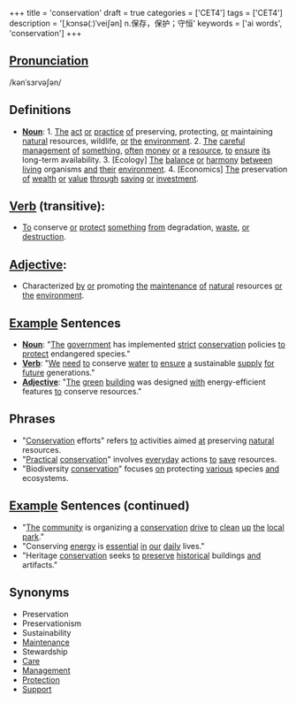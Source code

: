 +++
title = 'conservation'
draft = true
categories = ['CET4']
tags = ['CET4']
description = '[ˌkɔnsə(ː)ˈvei∫ən] n.保存，保护；守恒'
keywords = ['ai words', 'conservation']
+++

## [Pronunciation](/post/pronunciation/)
/kənˈsɜrvəʃən/

## Definitions
- **[Noun](/post/noun/)**: 1. [The](/post/the/) [act](/post/act/) [or](/post/or/) [practice](/post/practice/) [of](/post/of/) preserving, protecting, [or](/post/or/) maintaining [natural](/post/natural/) resources, wildlife, [or](/post/or/) [the](/post/the/) [environment](/post/environment/). 2. [The](/post/the/) [careful](/post/careful/) [management](/post/management/) [of](/post/of/) [something](/post/something/), [often](/post/often/) [money](/post/money/) [or](/post/or/) [a](/post/a/) [resource](/post/resource/), [to](/post/to/) [ensure](/post/ensure/) [its](/post/its/) long-term availability. 3. [Ecology] [The](/post/the/) [balance](/post/balance/) [or](/post/or/) [harmony](/post/harmony/) [between](/post/between/) [living](/post/living/) organisms [and](/post/and/) [their](/post/their/) [environment](/post/environment/). 4. [Economics] [The](/post/the/) preservation [of](/post/of/) [wealth](/post/wealth/) [or](/post/or/) [value](/post/value/) [through](/post/through/) [saving](/post/saving/) [or](/post/or/) [investment](/post/investment/).

## [Verb](/post/verb/) (transitive): 
- [To](/post/to/) conserve [or](/post/or/) [protect](/post/protect/) [something](/post/something/) [from](/post/from/) degradation, [waste](/post/waste/), [or](/post/or/) [destruction](/post/destruction/). 

## [Adjective](/post/adjective/): 
- Characterized [by](/post/by/) [or](/post/or/) promoting [the](/post/the/) [maintenance](/post/maintenance/) [of](/post/of/) [natural](/post/natural/) resources [or](/post/or/) [the](/post/the/) [environment](/post/environment/).

## [Example](/post/example/) Sentences
- **[Noun](/post/noun/)**: "[The](/post/the/) [government](/post/government/) has implemented [strict](/post/strict/) [conservation](/post/conservation/) policies [to](/post/to/) [protect](/post/protect/) endangered species."
- **[Verb](/post/verb/)**: "[We](/post/we/) [need](/post/need/) [to](/post/to/) conserve [water](/post/water/) [to](/post/to/) [ensure](/post/ensure/) [a](/post/a/) sustainable [supply](/post/supply/) [for](/post/for/) [future](/post/future/) generations."
- **[Adjective](/post/adjective/)**: "[The](/post/the/) [green](/post/green/) [building](/post/building/) was designed [with](/post/with/) energy-efficient features [to](/post/to/) conserve resources."

## Phrases
- "[Conservation](/post/conservation/) efforts" refers [to](/post/to/) activities aimed [at](/post/at/) preserving [natural](/post/natural/) resources.
- "[Practical](/post/practical/) [conservation](/post/conservation/)" involves [everyday](/post/everyday/) actions [to](/post/to/) [save](/post/save/) resources.
- "Biodiversity [conservation](/post/conservation/)" focuses [on](/post/on/) protecting [various](/post/various/) species [and](/post/and/) ecosystems.

## [Example](/post/example/) Sentences (continued)
- "[The](/post/the/) [community](/post/community/) is organizing [a](/post/a/) [conservation](/post/conservation/) [drive](/post/drive/) [to](/post/to/) [clean](/post/clean/) [up](/post/up/) [the](/post/the/) [local](/post/local/) [park](/post/park/)."
- "Conserving [energy](/post/energy/) is [essential](/post/essential/) [in](/post/in/) [our](/post/our/) [daily](/post/daily/) lives."
- "Heritage [conservation](/post/conservation/) seeks [to](/post/to/) [preserve](/post/preserve/) [historical](/post/historical/) buildings [and](/post/and/) artifacts."

## Synonyms
- Preservation
- Preservationism
- Sustainability
- [Maintenance](/post/maintenance/)
- Stewardship
- [Care](/post/care/)
- [Management](/post/management/)
- [Protection](/post/protection/)
- [Support](/post/support/)
